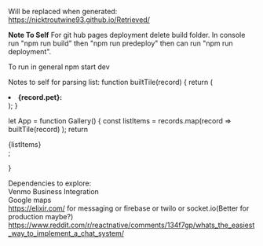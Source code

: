 Will be replaced when generated: https://nicktroutwine93.github.io/Retrieved/


<strong>Note To Self</strong>
For git hub pages deployment delete build folder. In console run "npm run build" then "npm run predeploy" then can run "npm run deployment".
<p>To run in general npm start dev</p>


Notes to self for parsing list:
function builtTile(record) {
  return (
    <li><b>{record.pet}:</b> </li>
  );
}

let App = function Gallery() {
  const listItems = records.map(record =>
    builtTile(record)
  );
  return <div>{listItems}</div>;

}


Dependencies to explore:<br>
Venmo Business Integration<br>
Google maps <br>
https://elixir.com/ for messaging or firebase or twilo or socket.io(Better for production maybe?)
https://www.reddit.com/r/reactnative/comments/134f7gp/whats_the_easiest_way_to_implement_a_chat_system/
